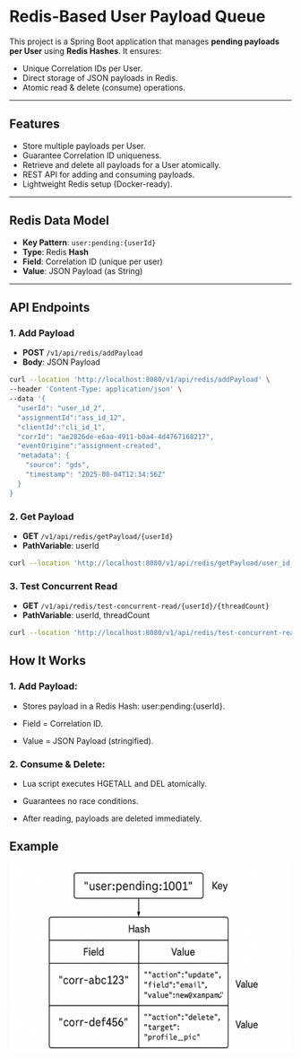 
# Redis-Based User Payload Queue

This project is a Spring Boot application that manages **pending payloads per User** using **Redis Hashes**. It ensures:
- Unique Correlation IDs per User.
- Direct storage of JSON payloads in Redis.
- Atomic read & delete (consume) operations.

---

## Features
- Store multiple payloads per User.
- Guarantee Correlation ID uniqueness.
- Retrieve and delete all payloads for a User atomically.
- REST API for adding and consuming payloads.
- Lightweight Redis setup (Docker-ready).

---

## Redis Data Model
- **Key Pattern**: `user:pending:{userId}`
- **Type**: Redis **Hash**
- **Field**: Correlation ID (unique per user)
- **Value**: JSON Payload (as String)

---
 

## API Endpoints

### 1. Add Payload
- **POST** `/v1/api/redis/addPayload`
- **Body**: JSON Payload
```bash
curl --location 'http://localhost:8080/v1/api/redis/addPayload' \
--header 'Content-Type: application/json' \
--data '{
  "userId": "user_id_2",
  "assignmentId":"ass_id_12",
  "clientId":"cli_id_1",
  "corrId": "ae2826de-e6aa-4911-b0a4-4d4767168217",
  "eventOrigine":"assignment-created",
  "metadata": {
    "source": "gds",
    "timestamp": "2025-08-04T12:34:56Z"
  }
}
```
### 2. Get Payload
- **GET** `/v1/api/redis/getPayload/{userId}`
- **PathVariable**: userId
```bash
curl --location 'http://localhost:8080/v1/api/redis/getPayload/user_id_2'
```

### 3. Test Concurrent Read
- **GET** `/v1/api/redis/test-concurrent-read/{userId}/{threadCount}`
- **PathVariable**: userId, threadCount

```bash
curl --location 'http://localhost:8080/v1/api/redis/test-concurrent-read/user_id_2/10'
```
## How It Works
### 1. Add Payload:

- Stores payload in a Redis Hash: user:pending:{userId}.

- Field = Correlation ID.

- Value = JSON Payload (stringified).

### 2. Consume & Delete:

- Lua script executes HGETALL and DEL atomically.

- Guarantees no race conditions.

- After reading, payloads are deleted immediately.

## Example
![](src/main/resources/static/images/shema.png)